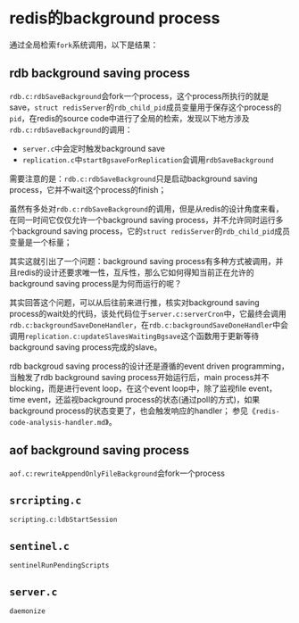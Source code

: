 
# redis的background process

通过全局检索`fork`系统调用，以下是结果：


## rdb background saving process

`rdb.c:rdbSaveBackground`会fork一个process，这个process所执行的就是save，`struct redisServer`的`rdb_child_pid`成员变量用于保存这个process的`pid`，在redis的source code中进行了全局的检索，发现以下地方涉及`rdb.c:rdbSaveBackground`的调用：

- `server.c`中会定时触发background save
- `replication.c`中`startBgsaveForReplication`会调用`rdbSaveBackground`

需要注意的是：`rdb.c:rdbSaveBackground`只是启动background saving process，它并不wait这个process的finish；

虽然有多处对`rdb.c:rdbSaveBackground`的调用，但是从redis的设计角度来看，在同一时间它仅仅允许一个background saving process，并不允许同时运行多个background saving process，它的`struct redisServer`的`rdb_child_pid`成员变量是一个标量；

其实这就引出了一个问题：background saving process有多种方式被调用，并且redis的设计还要求唯一性，互斥性，那么它如何得知当前正在允许的background saving process是为何而运行的呢？

其实回答这个问题，可以从后往前来进行推，核实对background saving process的wait处的代码，该处代码位于`server.c:serverCron`中，它最终会调用`rdb.c:backgroundSaveDoneHandler`，在`rdb.c:backgroundSaveDoneHandler`中会调用`replication.c:updateSlavesWaitingBgsave`这个函数用于更新等待background saving process完成的slave。



rdb backgroud saving process的设计还是遵循的event driven programming，当触发了rdb background saving process开始运行后，main process并不blocking，而是进行event loop，在这个event loop中，除了监视file event，time event，还监视background process的状态(通过poll的方式)，如果background process的状态变更了，也会触发响应的handler；	参见《`redis-code-analysis-handler.md`》。




## aof background saving process

`aof.c:rewriteAppendOnlyFileBackground`会fork一个process


## `srcripting.c`

`scripting.c:ldbStartSession`


## `sentinel.c`

`sentinelRunPendingScripts`

## `server.c`

`daemonize`